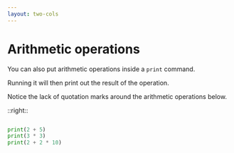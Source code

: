 ```yaml
---
layout: two-cols
---
```


# Arithmetic operations


You can also put arithmetic operations inside a `print` command.

Running it will then print out the result of the operation.

Notice the lack of quotation marks around the arithmetic operations below. 

::right::

```py {monaco-run} {height:'150px'}

print(2 + 5)
print(3 * 3)
print(2 + 2 * 10)

```
